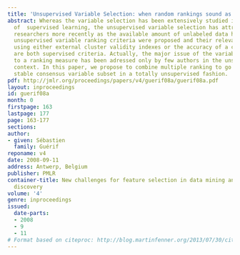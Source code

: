 ```yaml
---
title: 'Unsupervised Variable Selection: when random rankings sound as irrelevancy'
abstract: Whereas the variable selection has been extensively studied in the context
  of  supervised learning, the unsupervised variable selection has attracted attention  of
  researchers more recently as the available amount of unlabeled data has exploded.  Many
  unsupervised variable ranking criteria were proposed and their relevance is usually  demonstrated
  using either external cluster validity indexes or the accuracy of a classifier  which
  are both supervised criteria. Actually, the major issue of the variable subset selection  according
  to a ranking measure has been adressed only by few authors in the unsupervised  learning
  context. In this paper, we propose to combine multiple ranking to go ahead toward  a
  stable consensus variable subset in a totally unsupervised fashion.
pdf: http://jmlr.org/proceedings/papers/v4/guerif08a/guerif08a.pdf
layout: inproceedings
id: guerif08a
month: 0
firstpage: 163
lastpage: 177
page: 163-177
sections: 
author:
- given: Sébastien
  family: Guérif
reponame: v4
date: 2008-09-11
address: Antwerp, Belgium
publisher: PMLR
container-title: New challenges for feature selection in data mining and knowledge
  discovery
volume: '4'
genre: inproceedings
issued:
  date-parts:
  - 2008
  - 9
  - 11
# Format based on citeproc: http://blog.martinfenner.org/2013/07/30/citeproc-yaml-for-bibliographies/
---
```

